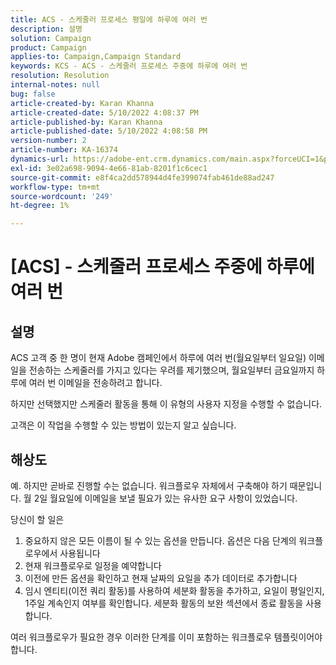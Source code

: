 ```yaml
---
title: ACS - 스케줄러 프로세스 평일에 하루에 여러 번
description: 설명
solution: Campaign
product: Campaign
applies-to: Campaign,Campaign Standard
keywords: KCS - ACS - 스케줄러 프로세스 주중에 하루에 여러 번
resolution: Resolution
internal-notes: null
bug: false
article-created-by: Karan Khanna
article-created-date: 5/10/2022 4:08:37 PM
article-published-by: Karan Khanna
article-published-date: 5/10/2022 4:08:58 PM
version-number: 2
article-number: KA-16374
dynamics-url: https://adobe-ent.crm.dynamics.com/main.aspx?forceUCI=1&pagetype=entityrecord&etn=knowledgearticle&id=e4266a6e-7bd0-ec11-a7b5-00224809c556
exl-id: 3e02a698-9094-4e66-81ab-8201f1c6cec1
source-git-commit: e8f4ca2dd578944d4fe399074fab461de88ad247
workflow-type: tm+mt
source-wordcount: '249'
ht-degree: 1%

---
```


# [ACS] - 스케줄러 프로세스 주중에 하루에 여러 번

## 설명


ACS 고객 중 한 명이 현재 Adobe 캠페인에서 하루에 여러 번(월요일부터 일요일) 이메일을 전송하는 스케줄러를 가지고 있다는 우려를 제기했으며, 월요일부터 금요일까지 하루에 여러 번 이메일을 전송하려고 합니다.

하지만 선택했지만 스케줄러 활동을 통해 이 유형의 사용자 지정을 수행할 수 없습니다.

고객은 이 작업을 수행할 수 있는 방법이 있는지 알고 싶습니다.


## 해상도


예. 하지만 곧바로 진행할 수는 없습니다. 워크플로우 자체에서 구축해야 하기 때문입니다. 월 2일 월요일에 이메일을 보낼 필요가 있는 유사한 요구 사항이 있었습니다.

당신이 할 일은

1. 중요하지 않은 모든 이름이 될 수 있는 옵션을 만듭니다. 옵션은 다음 단계의 워크플로우에서 사용됩니다
2. 현재 워크플로우로 일정을 예약합니다
3. 이전에 만든 옵션을 확인하고 현재 날짜의 요일을 추가 데이터로 추가합니다
4. 임시 엔티티(이전 쿼리 활동)를 사용하여 세분화 활동을 추가하고, 요일이 평일인지, 1주일 계속인지 여부를 확인합니다. 세분화 활동의 보완 섹션에서 종료 활동을 사용합니다.




여러 워크플로우가 필요한 경우 이러한 단계를 이미 포함하는 워크플로우 템플릿이어야 합니다.
